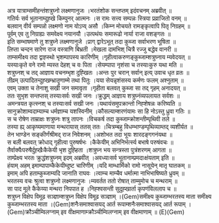 

  
अत्र यात्राम्समीहन्तंशत्रुघ्नो लक्ष्मणानुजः ।भरतंशोक सन्तप्तम् इदंवचनम् अब्रवीत्  ॥   
गतिर्यः सर्व भूतानाम्दुह्खे किम्पुनर् आत्मनः ।स रामः सत्त्व सम्पन्नः स्त्रिया प्रव्राजितो वनम्  ॥   
बलवान् वीर्य सम्पन्नो लक्ष्मणो नाम योऽप्य् असौ ।किम्न मोचयते रामङ्कृत्वापि पितृ निग्रहम्  ॥   
पूर्वम् एव तु निग्राह्यः समवेक्ष्य नयानयौ ।उत्पथंयः समारूढो नार्या राजा वशङ्गतः  ॥   
इति सम्भाषमाणे तु शत्रुघ्ने लक्ष्मणानुजे ।प्राग् द्वारेऽभूत् तदा कुब्जा सर्वाभरण भूषिता  ॥   
लिप्ता चन्दन सारेण राज वस्त्राणि बिभ्रती ।मेखला दामभिश् चित्रै रज्जु बद्धेव वानरी  ॥   
ताम्समीक्ष्य तदा द्वाह्स्थो भृशम्पापस्य कारिणीम् ।गृहीत्वाकरुणङ्कुब्जाम्शत्रुघ्नाय म्यवेदयत्  ॥   
यस्याःकृते वने रामो म्यस्त देहश् च वः पिता ।सेयम्पापा नृशंसा च तस्याःकुरु यथा मति  ॥   
शत्रुघ्नश् च तद् आज्ञाय वचनम्भृश दुह्खितः ।अन्तः पुर चरान् सर्वान् इत्य् उवाच धृत व्रतः  ॥   
तीव्रम् उत्पादितन्दुह्खम्भ्रातॄणाम्मे तथा पितुः ।यया सेयन्नृशंसस्य कर्मणः फलम् अश्नुताम्  ॥   
एवम् उक्ता च तेनाशु सखी जन समावृता ।गृहीता बलवत् कुब्जा सा तद् गृहम् अनादयत्  ॥   
ततः सुभृश सन्तप्तस् तस्याःसर्वः सखी जनः ।क्रुद्धम् आज्ञाय शत्रुघ्नंव्यपलायत सर्वशः  ॥   
अमन्त्रयत कृत्स्नश् च तस्याःसर्व सखी जनः ।यथायंसमुपक्रान्तो निह्शेषन्नः करिष्यति  ॥   
सानुक्रोशाम्वदाम्याम्च धर्मज्ञाम्च यशस्विनीम् ।कौसल्याम्शरणंयामः सा हि नोऽस्तु ध्रुवा गतिः  ॥   
स च रोषेण ताम्राक्षः शत्रुघ्नः शत्रु तापनः ।विचकर्ष तदा कुब्जाम्क्रोशन्तीम्पृथिवी तले  ॥   
तस्या ह्य् आकृष्यमाणाया मन्थरायास् ततस् ततः ।चित्रम्बहु विधम्भाण्डम्पृथिव्याम्तद् व्यशीर्यत  ॥   
तेन भाण्डेन सङ्कीर्णंश्रीमद् राज निवेशनम् ।अशोभत तदा भूयः शारदङ्गगनंयथा  ॥   
स बली बलवत् क्रोधाद् गृहीत्वा पुरुषर्षभः ।कैकेयीम् अभिनिर्भर्त्स्य बभाषे परुषंवचः  ॥   
तैर्वाक्यैःपरुषैर्दुह्खैःकैकेयी भृश दुह्हिता ।शत्रुघ्न भय सन्त्रस्ता पुत्रंशरणम् आगता  ॥   
ताम्प्रेक्ष्य भरतः क्रुद्धंशत्रुघ्नम् इदम् अब्रवीत् ।अवध्याःसर्व भूतानाम्प्रमदाःक्षंयताम् इति  ॥   
हंयाम् अहम् इमाम्पापाम्कैकेयीम्दुष्ट चारिणीम् ।यदि माम्धार्मिको रामो नासूयेन् मातृ घातकम्  ॥   
इमाम् अपि हताम्कुब्जाम्यदि जानाति राघवः ।त्वाम्च माम्चैव धर्मात्मा नाभिभाषिष्यते ध्रुवम्  ॥   
भरतस्य वचः श्रुत्वा शत्रुघ्नो लक्ष्मणानुजः ।म्यवर्तत ततो रोषात् ताम्मुमोच च मन्थराम्  ॥   
सा पाद मूले कैकेय्या मन्थरा निपपात ह ।निह्श्वसन्ती सुदुह्खार्ता कृपणंविललाप च  ॥   
शत्रुघ्न विक्षेप विमूढ सञ्ज्ञाम्शत्रुघ्न विक्षेप विमूढ सञ्ज्ञाम् ।(Gem)समीक्ष्य कुब्जाम्भरतस्य माता समीक्ष्य कुब्जाम्भरतस्य माता ।(Gem)शनैःसमाश्वासयद् आर्त रूपाम्शनैःसमाश्वासयद् आर्त रूपाम् ।(Gem)क्रौञ्चीम्विलग्नाम् इव वीक्षमाणाम्क्रौञ्चीम्विलग्नाम् इव वीक्षमाणाम्  ॥ (E)(Gem)  

